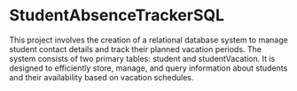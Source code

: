 # StudentAbsenceTrackerSQL

This project involves the creation of a relational database system to manage student contact details and track their planned vacation periods. The system consists of two primary tables: student and studentVacation. It is designed to efficiently store, manage, and query information about students and their availability based on vacation schedules.
